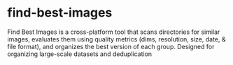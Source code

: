 # find-best-images
Find Best Images is a cross-platform tool that scans directories for similar images, evaluates them using quality metrics (dims, resolution, size, date, &amp; file format), and organizes the best version of each group. Designed for organizing large-scale datasets and deduplication
